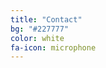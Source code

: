 ```yaml
---
title: "Contact"
bg: "#227777"
color: white
fa-icon: microphone
---
```


<link rel="alternate" type="application/rss+xml" title="My Site RSS" href="/feed.xml" />
